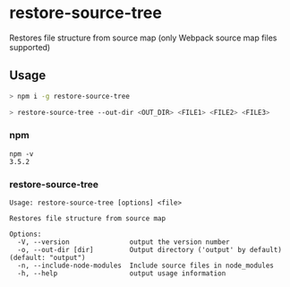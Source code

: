 # restore-source-tree
Restores file structure from source map (only Webpack source map files supported)

## Usage

```sh
> npm i -g restore-source-tree

> restore-source-tree --out-dir <OUT_DIR> <FILE1> <FILE2> <FILE3>
```

### npm
```
npm -v
3.5.2

```
### restore-source-tree

```
Usage: restore-source-tree [options] <file>

Restores file structure from source map

Options:
  -V, --version               output the version number
  -o, --out-dir [dir]         Output directory ('output' by default) (default: "output")
  -n, --include-node-modules  Include source files in node_modules
  -h, --help                  output usage information

```
